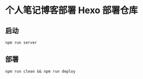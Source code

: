 # 个人笔记博客部署 Hexo 部署仓库

## 启动
```shell
npm run server
```

## 部署

```shell
npm run clean && npm run deploy
```
